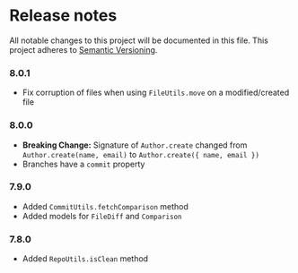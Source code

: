 # Release notes
All notable changes to this project will be documented in this file.
This project adheres to [Semantic Versioning](http://semver.org/).

### 8.0.1

- Fix corruption of files when using `FileUtils.move` on a modified/created file

### 8.0.0

- **Breaking Change:** Signature of `Author.create` changed from `Author.create(name, email)` to `Author.create({ name, email })`
- Branches have a `commit` property

### 7.9.0

- Added `CommitUtils.fetchComparison` method
- Added models for `FileDiff` and `Comparison`

### 7.8.0

- Added `RepoUtils.isClean` method
